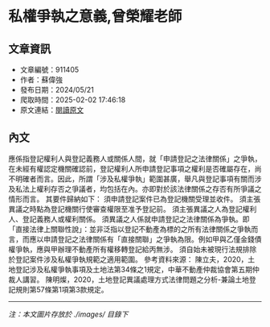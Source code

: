 # 私權爭執之意義,曾榮耀老師

## 文章資訊
- 文章編號：911405
- 作者：蘇偉強
- 發布日期：2024/05/21
- 爬取時間：2025-02-02 17:46:18
- 原文連結：[閱讀原文](https://real-estate.get.com.tw/Columns/detail.aspx?no=911405)

## 內文
應係指登記權利人與登記義務人或關係人間，就「申請登記之法律關係」之爭執，在未經有權認定機關確認前，登記權利人所申請登記事項之權利是否確屬存在，尚不明確者而言。因此，所謂「涉及私權爭執」範圍甚廣，舉凡與登記事項有關而涉及私法上權利存否之爭議者，均包括在內。亦即對於該法律關係之存否有所爭議之情形而言。
其要件歸納如下：
須申請登記案件已為登記機關受理並收件。
須主張異議之時點為登記機關行使審查權限至准予登記前。
須主張異議之人為登記權利人、登記義務人或權利關係。
須異議之人係就申請登記之法律關係為爭執。即「直接法律上關聯性說」：並非泛指以登記不動產為標的之所有法律關係之爭執而言，而應以申請登記之法律關係有「直接關聯」之爭執為限。例如甲與乙僅金錢債權爭執，應與甲辦理不動產所有權移轉登記給丙無涉。
須自始未被現行法規排除於登記案件涉及私權爭執規範之適用範圍。
參考資料來源：
陳立夫，2020，土地登記涉及私權爭執事項及土地法第34條之1規定，中華不動產仲裁協會第五期仲裁人講習。
陳明燦，2020，土地登記異議處理方式法律問題之分析-兼論土地登記規則第57條第1項第3款規定。

---
*注：本文圖片存放於 ./images/ 目錄下*

